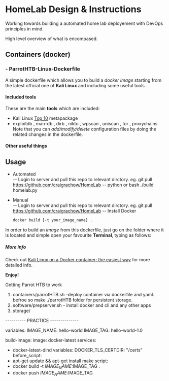 # HomeLab Design & Instructions
Working towards building a automated home lab deployement with DevOps principles in mind.  

High level overview of what is encompased. 

## Containers (docker)

### - ParrotHTB-Linux-Dockerfile  
A simple dockerfile which allows you to build a _docker image_ starting from the latest official one of **Kali Linux** and including some useful tools.  
#### Included tools  
These are the main **tools** which are included:
- Kali Linux [Top 10](https://tools.kali.org/kali-metapackages) metapackage
- exploitdb , man-db , dirb , nikto , wpscan , uniscan , tor , proxychains  
Note that you can _add/modify/delete_ configuration files by doing the related changes in the dockerfile.
#### Other useful things  

  

## Usage
- Automated  
 -- Login to server and pull this repo to relevant dirctory. eg. git pull https://github.com/craigrachow/HomeLab
 -- python or bash ./build homelab.py

- Manual  
 -- Login to server and pull this repo to relevant dirctory. eg. git pull https://github.com/craigrachow/HomeLab
 -- Install Docker 
  ```sh
  docker build [-t your_image_name] .
  ```
In order to build an _image_ from this dockerfile, just go on the folder where it is located and simple open your favourite **Terminal**, typing as follows:



##### More info

Check out [Kali Linux on a Docker container: the easiest way](https://tsumarios.github.io/blog/2022/09/17/kali-linux-docker-container/) for more detailed info.


**Enjoy!**

Getting Parrot HTB to work
1. containers/parrotHTB.sh -deploy container via dockerfile and yaml. befroe so make ./parrotHTB folder for persistent storage. 
2. software/prepserver.sh - install docker and cli and any other apps
3. storage/


---------- PRACTICE --------------

variables:
  IMAGE_NAME: hello-world
  IMAGE_TAG: hello-world-1.0
  
build-image:
  image: docker-latest
  services:
   - docker-latest-dind
variables:
  DOCKER_TLS_CERTDIR: "/certs"
before_script: 
  - apt-get update && apt-get install make
script:
  - docker build -t $IMAGE_NAME:$IMAGE_TAG .
  - docker push $IMAGE_NAME:$IMAGE_TAG
    
